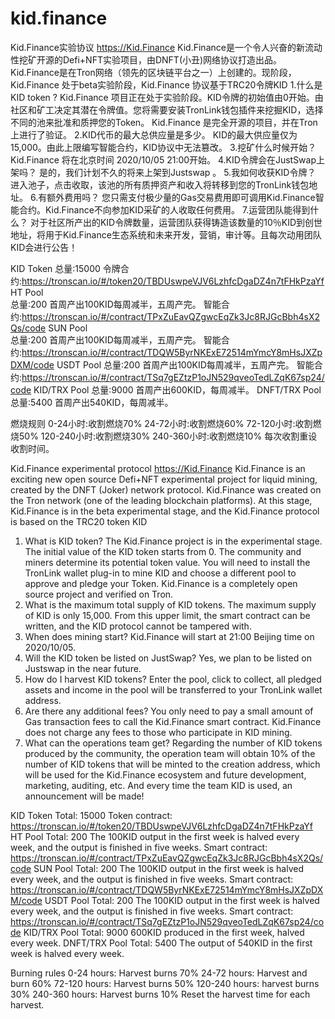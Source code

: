 # kid.finance
Kid.Finance实验协议
https://Kid.Finance
Kid.Finance是一个令人兴奋的新流动性挖矿开源的Defi+NFT实验项目，由DNFT(小丑)网络协议打造出品。
Kid.Finance是在Tron网络（领先的区块链平台之一）上创建的。现阶段，Kid.Finance 处于beta实验阶段，Kid.Finance 协议基于TRC20令牌KID
1.什么是KID token ?
Kid.Finance 项目正在处于实验阶段。KID令牌的初始值由0开始。由社区和矿工决定其潜在令牌值。您将需要安装TronLink钱包插件来挖掘KID，选择不同的池来批准和质押您的Token。
Kid.Finance 是完全开源的项目，并在Tron上进行了验证。
2.KID代币的最大总供应量是多少。
KID的最大供应量仅为15,000。由此上限编写智能合约，KID协议中无法篡改。
3.挖矿什么时候开始？
Kid.Finance 将在北京时间 2020/10/05 21:00开始。
4.KID令牌会在JustSwap上架吗？
是的，我们计划不久的将来上架到Justswap 。
5.我如何收获KID令牌？
进入池子，点击收取，该池的所有质押资产和收入将转移到您的TronLink钱包地址。
6.有额外费用吗？
您只需支付极少量的Gas交易费用即可调用Kid.Finance智能合约。Kid.Finance不向参加KID采矿的人收取任何费用。
7.运营团队能得到什么？
对于社区所产出的KID令牌数量，运营团队获得铸造该数量的10％KID到创世地址，将用于Kid.Finance生态系统和未来开发，营销，审计等。且每次动用团队KID会进行公告！

KID Token
总量:15000
令牌合约:https://tronscan.io/#/token20/TBDUswpeVJV6LzhfcDgaDZ4n7tFHkPzaYf
HT Pool      
总量:200 
首周产出100KID每周减半，五周产完。
智能合约:https://tronscan.io/#/contract/TPxZuEavQZgwcEqZk3Jc8RJGcBbh4sX2Qs/code
SUN Pool   
总量:200
首周产出100KID每周减半，五周产完。
智能合约:https://tronscan.io/#/contract/TDQW5ByrNKExE72514mYmcY8mHsJXZpDXM/code
USDT Pool 
总量:200
首周产出100KID每周减半，五周产完。
智能合约:https://tronscan.io/#/contract/TSq7gEZtzP1oJN529qveoTedLZqK67sp24/code
KID/TRX Pool
总量:9000
首周产出600KID，每周减半。
DNFT/TRX Pool
总量:5400
首周产出540KID，每周减半。

燃烧规则
0-24小时:收割燃烧70%
24-72小时:收割燃烧60%
72-120小时:收割燃烧50%
120-240小时:收割燃烧30%
240-360小时:收割燃烧10%
每次收割重设收割时间。

Kid.Finance experimental protocol
https://Kid.Finance
Kid.Finance is an exciting new open source Defi+NFT experimental project for liquid mining, created by the DNFT (Joker) network protocol.
Kid.Finance was created on the Tron network (one of the leading blockchain platforms). At this stage, Kid.Finance is in the beta experimental stage, and the Kid.Finance protocol is based on the TRC20 token KID
1. What is KID token?
The Kid.Finance project is in the experimental stage. The initial value of the KID token starts from 0. The community and miners determine its potential token value. You will need to install the TronLink wallet plug-in to mine KID and choose a different pool to approve and pledge your Token.
Kid.Finance is a completely open source project and verified on Tron.
2. What is the maximum total supply of KID tokens.
The maximum supply of KID is only 15,000. From this upper limit, the smart contract can be written, and the KID protocol cannot be tampered with.
3. When does mining start?
Kid.Finance will start at 21:00 Beijing time on 2020/10/05.
4. Will the KID token be listed on JustSwap?
Yes, we plan to be listed on Justswap in the near future.
5. How do I harvest KID tokens?
Enter the pool, click to collect, all pledged assets and income in the pool will be transferred to your TronLink wallet address.
6. Are there any additional fees?
You only need to pay a small amount of Gas transaction fees to call the Kid.Finance smart contract. Kid.Finance does not charge any fees to those who participate in KID mining.
7. What can the operations team get?
Regarding the number of KID tokens produced by the community, the operation team will obtain 10% of the number of KID tokens that will be minted to the creation address, which will be used for the Kid.Finance ecosystem and future development, marketing, auditing, etc. And every time the team KID is used, an announcement will be made!

KID Token
Total: 15000
Token contract: https://tronscan.io/#/token20/TBDUswpeVJV6LzhfcDgaDZ4n7tFHkPzaYf
HT Pool
Total: 200
The 100KID output in the first week is halved every week, and the output is finished in five weeks.
Smart contract: https://tronscan.io/#/contract/TPxZuEavQZgwcEqZk3Jc8RJGcBbh4sX2Qs/code
SUN Pool
Total: 200
The 100KID output in the first week is halved every week, and the output is finished in five weeks.
Smart contract: https://tronscan.io/#/contract/TDQW5ByrNKExE72514mYmcY8mHsJXZpDXM/code
USDT Pool
Total: 200
The 100KID output in the first week is halved every week, and the output is finished in five weeks.
Smart contract: https://tronscan.io/#/contract/TSq7gEZtzP1oJN529qveoTedLZqK67sp24/code
KID/TRX Pool
Total: 9000
600KID produced in the first week, halved every week.
DNFT/TRX Pool
Total: 5400
The output of 540KID in the first week is halved every week.

Burning rules
0-24 hours: Harvest burns 70%
24-72 hours: Harvest and burn 60%
72-120 hours: Harvest burns 50%
120-240 hours: harvest burns 30%
240-360 hours: Harvest burns 10%
Reset the harvest time for each harvest.
